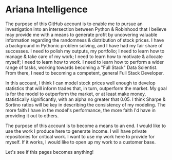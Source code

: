 # Ariana Intelligence

The purpose of this GitHub account is to enable me to pursue an investigation into an intersection between Python & Robinhood that I believe may provide me with a means to generate profit by uncovering valuable information regarding the randomness & distribution of stock prices. I have a background in Pythonic problem solving, and I have had my fair share of successes. I need to polish my outputs, my portfolio; I need to learn how to manage & take care of my work; I need to learn how to motivate & allocate myself; I need to learn how to work. I need to learn how to perform a wider range of tasks, working towards becoming a "Full Stack" Data Scientist. From there, I need to becoming a competent, general Full Stack Developer.

In this account, I think I can model stock prices well enough to develop statistics that will inform trades that, in turn, outperform the market. My goal is for the model to outperform the market, or at least make money, statistically significantly, with an alpha no greater that 0.05. I think Sharpe & Sortino ratios will be key in describing the consistency of my modeling. The more faith I have in the model's performance, the more faith I'd have in providing it out to others.

The purpose of this account is to become a means to an end. I would like to use the work I produce here to generate income. I will have private repositories for critical work. I want to use my work here to provide for myself. If it works, I would like to open up my work to a customer base.  

Let's see if this pages becomes anything!
